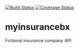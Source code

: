 [![Build Status](https://travis-ci.org/belatrix/myinsurancebx.svg?branch=master)](https://travis-ci.org/belatrix/myinsurancebx)
[![Coverage Status](https://coveralls.io/repos/github/belatrix/myinsurancebx/badge.svg?branch=master)](https://coveralls.io/github/belatrix/myinsurancebx?branch=master)

# myinsurancebx
Fictional insurance company API
